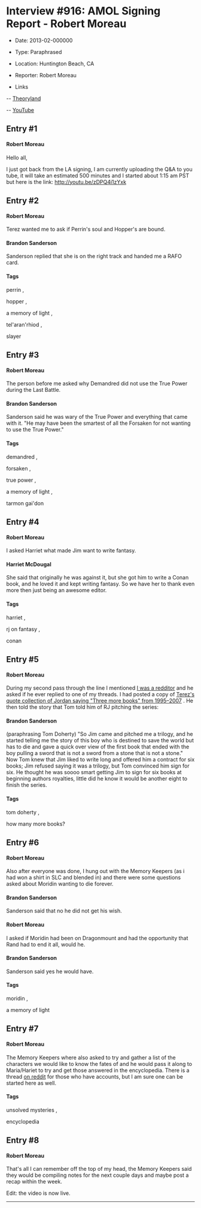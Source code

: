 # Interview #916: AMOL Signing Report - Robert Moreau

- Date: 2013-02-000000

- Type: Paraphrased

- Location: Huntington Beach, CA

- Reporter: Robert Moreau

- Links

-- [Theoryland](http://www.theoryland.com/vbulletin/showthread.php?p=212165)

-- [YouTube](http://youtu.be/zDPQ4i1zYxk)


## Entry #1

#### Robert Moreau

Hello all,

I just got back from the LA signing, I am currently uploading the Q&A to you tube, it will take an estimated 500 minutes and I started about 1:15 am PST but here is the link: http://youtu.be/zDPQ4i1zYxk

## Entry #2

#### Robert Moreau

Terez wanted me to ask if Perrin's soul and Hopper's are bound.

#### Brandon Sanderson

Sanderson replied that she is on the right track and handed me a RAFO card.

#### Tags

perrin
,

hopper
,

a memory of light
,

tel'aran'rhiod
,

slayer

## Entry #3

#### Robert Moreau

The person before me asked why Demandred did not use the True Power during the Last Battle.

#### Brandon Sanderson

Sanderson said he was wary of the True Power and everything that came with it. "He may have been the smartest of all the Forsaken for not wanting to use the True Power."

#### Tags

demandred
,

forsaken
,

true power
,

a memory of light
,

tarmon gai'don

## Entry #4

#### Robert Moreau

I asked Harriet what made Jim want to write fantasy.

#### Harriet McDougal

She said that originally he was against it, but she got him to write a Conan book, and he loved it and kept writing fantasy. So we have her to thank even more then just being an awesome editor.

#### Tags

harriet
,

rj on fantasy
,

conan

## Entry #5

#### Robert Moreau

During my second pass through the line I mentioned
[I was a redditor](http://www.reddit.com/r/WoT/comments/1866a4/sandersons_qa_from_la_020813/?sort=old)
and he asked if he ever replied to one of my threads. I had posted a copy of
[Terez's quote collection of Jordan saying "Three more books" from 1995–2007](http://www.reddit.com/r/WoT/comments/14q354/so_how_long_is_the_series_going_to_be_rjs_answers/)
. He then told the story that Tom told him of RJ pitching the series:

#### Brandon Sanderson

(paraphrasing Tom Doherty) "So Jim came and pitched me a trilogy, and he started telling me the story of this boy who is destined to save the world but has to die and gave a quick over view of the first book that ended with the boy pulling a sword that is not a sword from a stone that is not a stone." Now Tom knew that Jim liked to write long and offered him a contract for six books; Jim refused saying it was a trilogy, but Tom convinced him sign for six. He thought he was soooo smart getting Jim to sign for six books at beginning authors royalties, little did he know it would be another eight to finish the series.

#### Tags

tom doherty
,

how many more books?

## Entry #6

#### Robert Moreau

Also after everyone was done, I hung out with the Memory Keepers (as i had won a shirt in SLC and blended in) and there were some questions asked about Moridin wanting to die forever.

#### Brandon Sanderson

Sanderson said that no he did not get his wish.

#### Robert Moreau

I asked if Moridin had been on Dragonmount and had the opportunity that Rand had to end it all, would he.

#### Brandon Sanderson

Sanderson said yes he would have.

#### Tags

moridin
,

a memory of light

## Entry #7

#### Robert Moreau

The Memory Keepers where also asked to try and gather a list of the characters we would like to know the fates of and he would pass it along to Maria/Hariet to try and get those answered in the encyclopedia. There is a thread
[on reddit](http://www.reddit.com/r/WoT/comments/184ehg/curious_about_what_happened_to_certain_individuals/)
for those who have accounts, but I am sure one can be started here as well.

#### Tags

unsolved mysteries
,

encyclopedia

## Entry #8

#### Robert Moreau

That's all I can remember off the top of my head, the Memory Keepers said they would be compiling notes for the next couple days and maybe post a recap within the week.

Edit: the video is now live.


---

